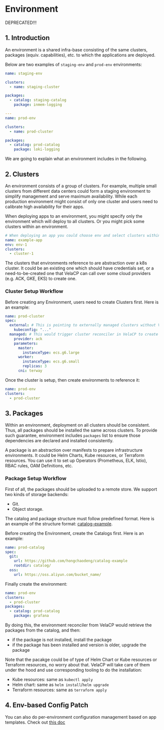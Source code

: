 # Environment

DEPRECATED!!!

## 1. Introduction

An environment is a shared infra-base consisting of the same clusters, packages (equiv. capabilities), etc.
to which the applications are deployed.

Below are two examples of `staging-env` and `prod-env` environments:

```yaml
name: staging-env

clusters:
  - name: staging-cluster

packages:
  - catalog: staging-catalog
    package: inmem-logging

---
name: prod-env

clusters:
  - name: prod-cluster

packages:
  - catalog: prod-catalog
    package: loki-logging
```

We are going to explain what an environment includes in the following.

## 2. Clusters

An environment consists of a group of clusters. For example, multiple small clusters from different data centers could form a staging environment to simplify management and serve maximum availability. While each production environment might consist of only one cluster and users need to calibrate high availability for their apps.

When deploying apps to an environment, you might specify only the environment which will deploy to all clusters. Or you might pick some clusters within an environment.

```yaml
# When deploying an app you could choose env and select clusters within the env.
name: example-app
env: env-1
clusters:
  - cluster-1
```

The clusters that environments reference to are abstraction over a k8s cluster. It could be an existing one which should have credentials set, or a need-to-be-created one that VelaCP can call over some cloud providers (e.g. ACK, GKE, EKS) to create one.

### Cluster Setup Workflow

Before creating any Environment, users need to create Clusters first. Here is an example:

```yaml
name: prod-cluster
spec:
  external: # This is pointing to externally managed clusters without VelaCP reconciling
    kubeconfig: "..."
  managed: # This would trigger cluster reconciler in VelaCP to create and manage a cluster
    provider: ack
    parameters:
      master:
        instanceType: ecs.g6.large
      worker:
        instanceType: ecs.g6.small
        replicas: 3
      cni: terway
```

Once the cluster is setup, then create environments to reference it:

```yaml
name: prod-env
clusters:
  - prod-cluster
```

## 3. Packages

Within an environment, deployment on all clusters should be consistent. Thus, all packages should be installed the same across clusters.
To provide such guarantee, environment includes `packages` list to ensure those dependencies are declared and installed consistently.

A package is an abstraction over manifests to prepare infrastructure environments. It could be Helm Charts, Kube resources, or Terraform resources. You can use it to set up Operators (Prometheus, ELK, Istio), RBAC rules, OAM Definitions, etc.

### Package Setup Workflow

First of all, the packages should be uploaded to a remote store. We support two kinds of storage backends:

- Git.
- Object storage.

The catalog and package structure must follow predefined format. Here is an example of the structure format: [catalog-example](https://github.com/hongchaodeng/catalog-example).

Before creating the Environment, create the Catalogs first. Here is an example:

```yaml
name: prod-catalog
spec:
  git:
    url: https://github.com/hongchaodeng/catalog-example
    rootdir: catalog/
  oss:
    url: https://oss.aliyun.com/bucket_name/
```

Finally create the environment:

```yaml
name: prod-env
clusters:
  - prod-cluster
packages:
  - catalog: prod-catalog
    package: grafana
```

By doing this, the environment reconciler from VelaCP would retrieve the packages from the catalog, and then:

- if the package is not installed, install the package
- if the package has been installed and version is older, upgrade the package

Note that the pacakge could be of type of Helm Chart or Kube resources or Terraform resources, no worry about that.
VelaCP will take care of them under the hood and use corresponding tooling to do the installation:

- Kube resources: same as `kubectl apply`
- Helm chart: same as `helm install`/`helm upgrade`
- Terraform resources: same as `terraform apply`

## 4. Env-based Config Patch

You can also do per-environment configuration management based on app templates.
Check out [this doc](env_based_patch.md)
